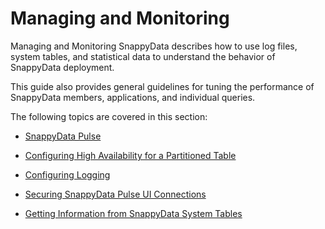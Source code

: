# Managing and Monitoring 

Managing and Monitoring SnappyData describes how to use log files, system tables, and statistical data to understand the behavior of SnappyData deployment.

This guide also provides general guidelines for tuning the performance of SnappyData members, applications, and individual queries.

The following topics are covered in this section:

* [SnappyData Pulse](monitoring.md)

* [Configuring High Availability for a Partitioned Table](configure_high_availability.md)

* [Configuring Logging](configure_logging.md)

* [Securing SnappyData Pulse UI Connections](../configuring_cluster/securinguiconnection.md)

* [Getting Information from SnappyData System Tables](monitor-manage.md)
